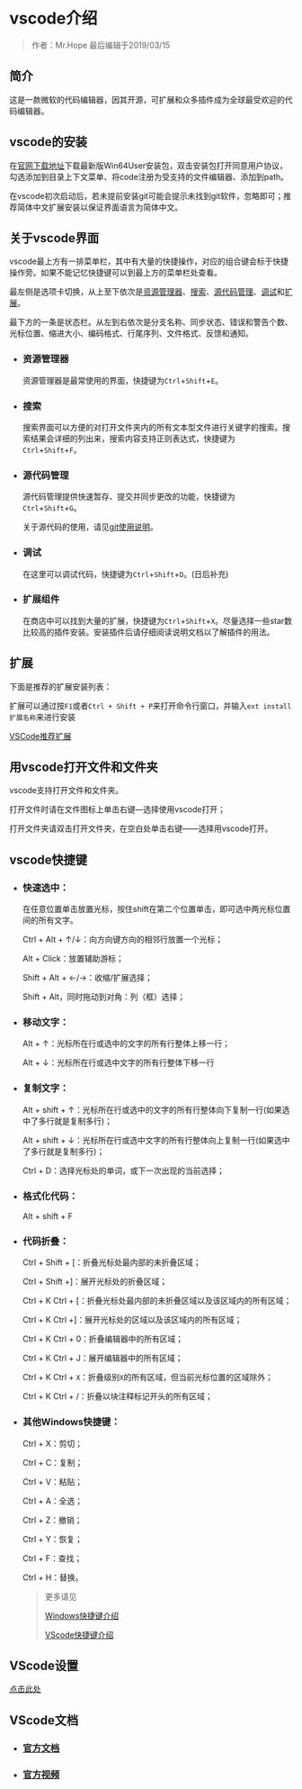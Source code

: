 # vscode介绍

> 作者：Mr.Hope 最后编辑于2019/03/15

## 简介

这是一款微软的代码编辑器，因其开源，可扩展和众多插件成为全球最受欢迎的代码编辑器。

## vscode的安装

在[官网下载地址](https://code.visualstudio.com/Download)下载最新版Win64User安装包，双击安装包打开同意用户协议，勾选添加到目录上下文菜单、将code注册为受支持的文件编辑器、添加到path。

在vscode初次启动后，若未提前安装git可能会提示未找到git软件，忽略即可；推荐简体中文扩展安装以保证界面语言为简体中文。

## 关于vscode界面

vscode最上方有一排菜单栏，其中有大量的快捷操作，对应的组合键会标于快捷操作旁。如果不能记忆快捷键可以到最上方的菜单栏处查看。

最左侧是选项卡切换，从上至下依次是[资源管理器](#资源管理器)、[搜索](#搜索)、[源代码管理](#源代码管理)、[调试](#调试)和[扩展](#扩展)。

最下方的一条是状态栏。从左到右依次是分支名称、同步状态、错误和警告个数、光标位置、缩进大小、编码格式、行尾序列、文件格式、反馈和通知。

- ### 资源管理器

    资源管理器是最常使用的界面，快捷键为`Ctrl`+`Shift`+`E`。

- ### 搜索

    搜索界面可以方便的对打开文件夹内的所有文本型文件进行关键字的搜索。搜索结果会详细的列出来，搜索内容支持正则表达式，快捷键为`Ctrl`+`Shift`+`F`。

- ### 源代码管理

    源代码管理提供快速暂存、提交并同步更改的功能，快捷键为`Ctrl`+`Shift`+`G`。

    关于源代码的使用，请见[git使用说明](git/readme.html)。

- ### 调试

    在这里可以调试代码，快捷键为`Ctrl`+`Shift`+`D`。(日后补充)

- ### 扩展组件

    在商店中可以找到大量的扩展，快捷键为`Ctrl`+`Shift`+`X`。尽量选择一些star数比较高的插件安装。安装插件后请仔细阅读说明文档以了解插件的用法。

## 扩展

下面是推荐的扩展安装列表：

扩展可以通过按`F1`或者`Ctrl + Shift + P`来打开命令行窗口，并输入`ext install 扩展名称`来进行安装

[VSCode推荐扩展](vscode/vscodeExtension)

## 用vscode打开文件和文件夹

vscode支持打开文件和文件夹。

打开文件时请在文件图标上单击右键—选择使用vscode打开；

打开文件夹请双击打开文件夹，在空白处单击右键——选择用vscode打开。

## vscode快捷键

- ### 快速选中：

    在任意位置单击放置光标，按住shift在第二个位置单击，即可选中两光标位置间的所有文字。

    Ctrl + Alt + ↑/↓：向方向键方向的相邻行放置一个光标；

    Alt + Click：放置辅助游标；

    Shift + Alt + ←/→：收缩/扩展选择；

    Shift + Alt，同时拖动到对角：列（框）选择；

- ### 移动文字：

    Alt + ↑：光标所在行或选中的文字的所有行整体上移一行；

    Alt + ↓：光标所在行或选中文字的所有行整体下移一行

- ### 复制文字：

    Alt + shift + ↑：光标所在行或选中的文字的所有行整体向下复制一行(如果选中了多行就是复制多行)；

    Alt + shift + ↓：光标所在行或选中文字的所有行整体向上复制一行(如果选中了多行就是复制多行)；

    Ctrl + D：选择光标处的单词，或下一次出现的当前选择；

- ### 格式化代码：

    Alt + shift + F

- ### 代码折叠：

    Ctrl + Shift + [：折叠光标处最内部的未折叠区域；

    Ctrl + Shift +]：展开光标处的折叠区域；

    Ctrl + K Ctrl + [：折叠光标处最内部的未折叠区域以及该区域内的所有区域；

    Ctrl + K Ctrl +]：展开光标处的区域以及该区域内的所有区域；

    Ctrl + K Ctrl + 0：折叠编辑器中的所有区域；

    Ctrl + K Ctrl + J：展开编辑器中的所有区域；

    Ctrl + K Ctrl + `X`：折叠级别`X`的所有区域，但当前光标位置的区域除外；

    Ctrl + K Ctrl + /：折叠以块注释标记开头的所有区域；

- ### 其他Windows快捷键：

    Ctrl + X：剪切；

    Ctrl + C：复制；

    Ctrl + V：粘贴；

    Ctrl + A：全选；

    Ctrl + Z：撤销；

    Ctrl + Y：恢复；

    Ctrl + F：查找；

    Ctrl + H：替换。

    > 更多请见
    >
    > [Windows快捷键介绍](/doc/basic/shortCutKey)
    >
    > [VScode快捷键介绍](https://nenuyouth.com/document/software/vscode/vscodeKeyboardShortcutsWindows.pdf)

## VScode设置

[点击此处](vscode/vscodeSettings)

## VScode文档

- ### [官方文档](https://code.visualstudio.com/docs)

- ### [官方视频](https://code.visualstudio.com/docs/getstarted/introvideos)